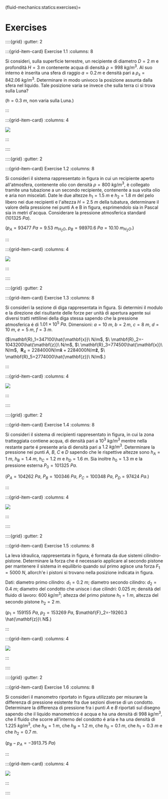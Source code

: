(fluid-mechanics:statics:exercises)=
# Exercises

::::{grid}
:gutter: 2

:::{grid-item-card} Exercise 1.1
:columns: 8

Si consideri, sulla superficie terrestre, un recipiente di diametro $D=2 \ m$ e profondità $H=3\  m$ contenente acqua di densità $\rho = 998\ kg / m^3$. Al suo interno è inserita una sfera di raggio $a=0.2\, m$ e densità pari a $\rho_s=842.06\ kg / m^3$.
Determinare in modo univoco la posizione assunta dalla sfera nel liquido. Tale posizione varia se invece che sulla terra ci si trova sulla Luna?

($h=0.3\  m$, non varia sulla Luna.)

:::

:::{grid-item-card}
:columns: 4

![](../../fig/recipientesfera.png)

:::

::::

<!-- ++++++++++++++++++++++++++++++++++++++++++++++++++++++++++++++++++++++++ -->
::::{grid}
:gutter: 2

:::{grid-item-card} Exercise 1.2
:columns: 8

Si consideri il sistema rappresentato in figura in cui un recipiente
aperto all'atmosfera, contenente olio con densità $\rho= 800\ kg/m^3$, è
collegato tramite una tubazione a un secondo recipiente, contenente a
sua volta olio e aria non miscelati. Date le due altezze $h_1=1.5\ m$ e $h_2= 1.8 \ m$
del pelo libero nei due recipienti e l'altezza $H= 2.5\ m$ della tubatura,
determinare il valore della pressione nei punti A e B in figura,
esprimendolo sia in Pascal sia in metri d'acqua. Considerare la
pressione atmosferica standard ($101325\ Pa$).

($p_A=93477\ Pa = 9.53\ m_{H_2O}$, $p_B=98970.6\ Pa=10.10\ m_{H_2O}$.)

:::

:::{grid-item-card}
:columns: 4

![](../../fig/recipientiariaolio.png)

:::

::::

<!-- ++++++++++++++++++++++++++++++++++++++++++++++++++++++++++++++++++++++++ -->
::::{grid}
:gutter: 2

:::{grid-item-card} Exercise 1.3
:columns: 8

Si consideri la sezione di diga rappresentata in figura.
Si determini il modulo e la direzione del risultante 
delle forze per unità di apertura agente sui diversi 
tratti rettilinei della diga stessa sapendo che la pressione
atmosferica é di $1.01 \times 10^5\ Pa$. Dimensioni: $a=10\ m$,
$b=2\, m$, $c=8\ m$, $d=10\ m$, $e=5\ m$, $f=3\ m$.

($\mathbf{R}_1=347100\hat{\mathbf{x}}\  N/m$,
 $\ \mathbf{R}_2=- 1043200\hat{\mathbf{z}}\ N/m$, 
 $\ \mathbf{R}_3=774500\hat{\mathbf{x}}\ N/m$, 
 $\ \mathbf{R}_4=2284000 N/m \mathbf{\hat{x}} + 2284000 N/m \mathbf{\hat{z}}$, 
 $\ \mathbf{R}_5=2774000\hat{\mathbf{z}}\ N/m$.)

:::

:::{grid-item-card}
:columns: 4

![](../../fig/diga2.png)

:::

::::

<!-- ++++++++++++++++++++++++++++++++++++++++++++++++++++++++++++++++++++++++ -->
::::{grid}
:gutter: 2

:::{grid-item-card} Exercise 1.4
:columns: 8

Si consideri il sistema di recipienti rappresentato in figura, in cui 
la zona tratteggiata contiene acqua, di densità pari a $10^3\ kg/m^3$ mentre nella restante parte é
presente aria di densità pari a $1.2\ kg/m^3$. Determinare la pressione nei punti $A$, $B$, $C$ e $D$
sapendo che le rispettive altezze sono $h_A=1\ m$, $h_B=1.4\ m$,
$h_C=1.2\ m$ e $h_D=1.6\ m$. Sia inoltre $h_0=1.3\ m$ e la pressione
esterna $P_0=101325\ Pa$.

($P_A=104262\ Pa$, $P_B=100346\ Pa$, $P_C=100348\ Pa$, $P_D=97424\ Pa$.)

:::

:::{grid-item-card}
:columns: 4

![](../../fig/tubimultipli.png)

:::

::::

<!-- ++++++++++++++++++++++++++++++++++++++++++++++++++++++++++++++++++++++++ -->
::::{grid}
:gutter: 2

:::{grid-item-card} Exercise 1.5
:columns: 8

La leva idraulica, rappresentata in figura, é formata da due
sistemi cilindro-pistone. 
Determinare la forza che é necessario applicare al secondo pistone 
per mantenere il sistema in equilibrio
quando sul primo agisce una forza $F_1 = 5000\ N$, 
allorch\'e i pistoni si trovano nella posizione indicata in figura.

Dati: diametro primo cilindro: $d_1 = 0.2\ m$; diametro secondo cilindro: 
$d_2 = 0.4\ m$; diametro del condotto che unisce i due cilindri:
$0.025\ m$;
densità del fluido di lavoro: $600\ kg/m^3$;
altezza del primo pistone $h_1 = 1\ m$, altezza del secondo pistone
$h_2=2\ m$.

($p_1=159155\ Pa$, $p_2=153269\ Pa$, $\mathbf{F}_2=-19260.3 \hat{\mathbf{z}}\ N$.)

:::

:::{grid-item-card}
:columns: 4

![](../../fig/leva_idraulica1.png)

:::

::::

<!-- ++++++++++++++++++++++++++++++++++++++++++++++++++++++++++++++++++++++++ -->
::::{grid}
:gutter: 2

:::{grid-item-card} Exercise 1.6
:columns: 8

Si consideri il manometro riportato in figura utilizzato per misurare la
differenza di pressione esistente fra due sezioni diverse di un condotto.
Determinare la differenza di pressione fra i punti $A$ e $B$ riportati
sul disegno sapendo che il liquido manometrico é acqua e ha
una densità di $998\ kg/m^3$, che il fluido che scorre all'interno 
del condotto é aria e ha una densità di $1.225\ kg/m^3$,
che $h_A = 1\ m$, che $h_B = 1.2\ m$, che $h_0= 0.1\ m$,
che $h_1 = 0.3\ m$ e che $h_2 = 0.7\ m$.

($p_B-p_A=-3913.75\ Pa$)

:::

:::{grid-item-card}
:columns: 4

![](../../fig/manometro.png)

:::

::::



